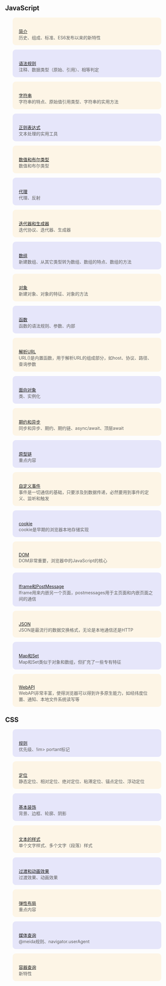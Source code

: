 
<style>
    blockquote{
        background: oldLace;
        padding: 20px  20px 1px;
        border-radius: 10px;
        margin-top: 10px;
        border-style: none;
    }
    blockquote:nth-of-type(even){
        background: lavender;
    }
</style>

##  JavaScript

> [简介](JavaScript——简介.md)    
> 历史、组成、标准、ES6发布以来的新特性

> [语法规则](JavaScript——语法规则.md)    
> 注释、数据类型（原始、引用）、相等判定

> [字符串](JavaScript——字符串.md)   
> 字符串的特点、原始值引用类型、字符串的实用方法
 
> [正则表达式](JavaScript——正则表达式.md)    
> 文本处理的实用工具

> [数值和布尔类型](JavaScript——数值和布尔类型.md)    
> 数值和布尔类型


> [代理](JavaScript——代理.md)    
> 代理、反射

> [迭代器和生成器](JavaScript——迭代器和生成器.md)    
> 迭代协议、迭代器、生成器

> [数组](JavaScript——数组.md)    
> 新建数组、从其它类型转为数组、数组的特点、数组的方法

> [对象](JavaScript——对象.md)    
> 新建对象、对象的特征、对象的方法

> [函数](JavaScript——函数.md)    
> 函数的语法规则、参数、内部

> [解析URL](JavaScript——解析URL.md)    
> URL()是内置函数，用于解析URL的组成部分，如host、协议、路径、查询参数


> [面向对象](JavaScript——面向对象.md)    
>  类、实例化

> [期约和异步](JavaScript——期约和异步.md)    
> 同步和异步、期约、期约链、async/await、顶层await

> [原型链](JavaScript——原型链.md)    
> 重点内容


> [自定义事件](JavaScript——自定义事件.md)    
> 事件是一切通信的基础，只要涉及到数据传递，必然要用到事件的定义、监听和触发

> [cookie](JavaScript——cookie.md)    
> cookie是早期的浏览器本地存储实现

> [DOM](JavaScript——DOM.md)    
> DOM非常重要，浏览器中的JavaScript的核心

> [Iframe和PostMessage](JavaScript——Iframe和PostMessage.md)    
> Iframe用来内嵌另一个页面，postmessages用于主页面和内嵌页面之间的通信

> [JSON](JavaScript——JSON.md)    
> JSON是最流行的数据交换格式，无论是本地通信还是HTTP

> [Map和Set](JavaScript——Map和Set.md)    
> Map和Set类似于对象和数组，但扩充了一些专有特征

> [WebAPI](JavaScript——WebAPI.md)    
> WebAPI非常丰富，使得浏览器可以得到许多原生能力，如经纬度位置、通知、本地文件系统读写等


##  CSS

> [规则](CSS——规则)  
>  优先级、!im> portant标记

> [定位](CSS——定位.md)      
> 静态定位、相对定位、绝对定位、粘滞定位、锚点定位、浮动定位

> [基本装饰](CSS——基本装饰.md)      
> 背景、边框、轮廓、阴影

> [文本的样式](CSS——文本的样式.md)  
> 单个文字样式、多个文字（段落）样式  

> [过渡和动画效果](CSS——过渡和动画效果.md)      
> 过渡效果、动画效果

> [弹性布局](CSS——弹性布局.md)      
> 重点内容

> [媒体查询](CSS——媒体查询.md)   
> @meida规则、navigator.userAgent
   
> [容器查询](CSS——容器查询.md)     
> 新特性 
